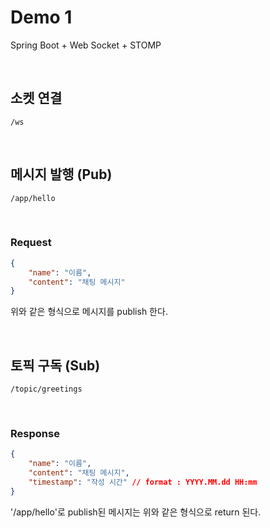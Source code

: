 # Demo 1
Spring Boot + Web Socket + STOMP

<br>

## 소켓 연결
```
/ws
```

<br>

## 메시지 발행 (Pub)
```
/app/hello
```
<br>

### Request
```json
{
    "name": "이름",
    "content": "채팅 메시지"
}
```
위와 같은 형식으로 메시지를 publish 한다.

<br>

## 토픽 구독 (Sub)
```
/topic/greetings
```

<br>

### Response
```json
{
    "name": "이름",
    "content": "채팅 메시지",
    "timestamp": "작성 시간" // format : YYYY.MM.dd HH:mm
}
```
'/app/hello'로 publish된 메시지는 위와 같은 형식으로 return 된다.